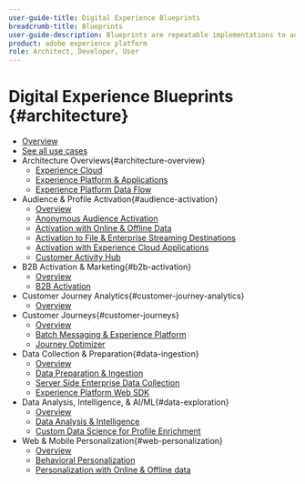 ```yaml
---
user-guide-title: Digital Experience Blueprints
breadcrumb-title: Blueprints 
user-guide-description: Blueprints are repeatable implementations to address established business problems and contain architecture diagrams, technical considerations, and relevant documentation links.
product: adobe experience platform
role: Architect, Developer, User
---
```

# Digital Experience Blueprints {#architecture}

+ [Overview](/help/blueprints/overview.md)
+ [See all use cases](/help/blueprints/use-cases.md)
+ Architecture Overviews{#architecture-overview}
  + [Experience Cloud](/help/blueprints/experience-platform/experience-cloud.md)
  + [Experience Platform & Applications](/help/blueprints/experience-platform/platform-applications.md)
  + [Experience Platform Data Flow](/help/blueprints/experience-platform/platform-data-flow.md)
+ Audience & Profile Activation{#audience-activation}
  + [Overview](/help/blueprints/audience-activation/overview.md)
  + [Anonymous Audience Activation](/help/blueprints/audience-activation/anonymous.md)
  + [Activation with Online & Offline Data](/help/blueprints/audience-activation/online-offline.md)
  + [Activation to File & Enterprise Streaming Destinations](/help/blueprints/audience-activation/enterprise-destinations.md)
  + [Activation with Experience Cloud Applications](/help/blueprints/audience-activation/platform-and-applications.md)
  + [Customer Activity Hub](/help/blueprints/audience-activation/customer-activity.md)
+ B2B Activation & Marketing{#b2b-activation}
  + [Overview](/help/blueprints/b2b/overview.md)
  + [B2B Activation](/help/blueprints/b2b/b2bactivation.md)
+ Customer Journey Analytics{#customer-journey-analytics}
  + [Overview](/help/blueprints/customer-journey-analytics/overview.md)
+ Customer Journeys{#customer-journeys}
  + [Overview](/help/blueprints/customer-journeys/overview.md)
  + [Batch Messaging & Experience Platform](/help/blueprints/customer-journeys/batch-messaging.md)
  + [Journey Optimizer](/help/blueprints/customer-journeys/journey-optimizer.md)
+ Data Collection & Preparation{#data-ingestion}
  + [Overview](/help/blueprints/data-ingestion/overview.md)
  + [Data Preparation & Ingestion](/help/blueprints/data-ingestion/ingestion.md)
  + [Server Side Enterprise Data Collection](/help/blueprints/data-ingestion/server-side-collection.md)
  + [Experience Platform Web SDK](/help/blueprints/data-ingestion/websdk.md)
+ Data Analysis, Intelligence, & AI/ML{#data-exploration}
  + [Overview](/help/blueprints/data-insights/overview.md)
  + [Data Analysis & Intelligence](/help/blueprints/data-insights/analysis.md)
  + [Custom Data Science for Profile Enrichment](/help/blueprints/data-insights/data-science.md)
+ Web & Mobile Personalization{#web-personalization}
  + [Overview](/help/blueprints/web-personalization/overview.md)
  + [Behavioral Personalization](/help/blueprints/web-personalization/behavioral.md)
  + [Personalization with Online & Offline data](/help/blueprints/web-personalization/online-offline.md)

